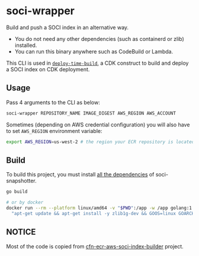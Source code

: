 # soci-wrapper
Build and push a SOCI index in an alternative way.

* You do not need any other dependencies (such as containerd or zlib) installed.
* You can run this binary anywhere such as CodeBuild or Lambda.

This CLI is used in [`deploy-time-build`](https://github.com/tmokmss/deploy-time-build?tab=readme-ov-file#build-soci-index-for-a-container-image), a CDK construct to build and deploy a SOCI index on CDK deployment.

## Usage
Pass 4 arguments to the CLI as below:

```sh
soci-wrapper REPOSITORY_NAME IMAGE_DIGEST AWS_REGION AWS_ACCOUNT
```

Sometimes (depending on AWS credential configuration) you will also have to set `AWS_REGION` environment variable:

```sh
export AWS_REGION=us-west-2 # the region your ECR repository is located at
```

## Build
To build this project, you must install [all the dependencies](https://github.com/awslabs/soci-snapshotter/blob/main/docs/build.md#dependencies) of soci-snapshotter.

```sh
go build

# or by docker
docker run --rm --platform linux/amd64 -v "$PWD":/app -w /app golang:1.22 bash -c \
  "apt-get update && apt-get install -y zlib1g-dev && GOOS=linux GOARCH=amd64 go build -o soci-wrapper"
```

## NOTICE
Most of the code is copied from [cfn-ecr-aws-soci-index-builder](https://github.com/aws-ia/cfn-ecr-aws-soci-index-builder) project.
